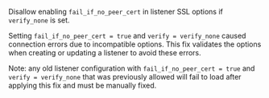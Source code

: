 Disallow enabling `fail_if_no_peer_cert` in listener SSL options if `verify_none` is set.

Setting `fail_if_no_peer_cert = true` and `verify = verify_none` caused connection errors
due to incompatible options.
This fix validates the options when creating or updating a listener to avoid these errors.

Note: any old listener configuration with `fail_if_no_peer_cert = true` and `verify = verify_none`
that was previously allowed will fail to load after applying this fix and must be manually fixed.
